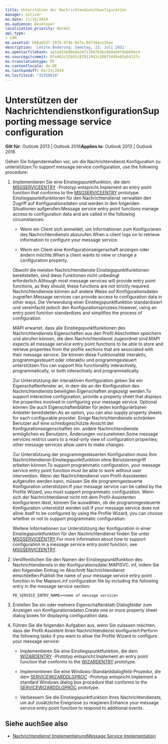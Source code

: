 ```yaml
---
title: Unterstützen der Nachrichtendienstkonfiguration
manager: soliver
ms.date: 11/16/2014
ms.audience: Developer
localization_priority: Normal
api_type:
- COM
ms.assetid: bb6ab537-2876-474b-be7a-84734ace2bae
description: 'Letzte Änderung: Samstag, 23. Juli 2011'
ms.openlocfilehash: aa1a433e90eda24f1199783bc604e047deb03ecd
ms.sourcegitcommit: 8fe462c32b91c87911942c188f3445e85a54137c
ms.translationtype: MT
ms.contentlocale: de-DE
ms.lasthandoff: 04/23/2019
ms.locfileid: "32350610"
---
```

# <a name="supporting-message-service-configuration"></a><span data-ttu-id="2df9f-103">Unterstützen der Nachrichtendienstkonfiguration</span><span class="sxs-lookup"><span data-stu-id="2df9f-103">Supporting message service configuration</span></span>
  
<span data-ttu-id="2df9f-104">**Gilt für**: Outlook 2013 | Outlook 2016</span><span class="sxs-lookup"><span data-stu-id="2df9f-104">**Applies to**: Outlook 2013 | Outlook 2016</span></span> 
  
<span data-ttu-id="2df9f-105">Gehen Sie folgendermaßen vor, um die Nachrichtendienst Konfiguration zu unterstützen:</span><span class="sxs-lookup"><span data-stu-id="2df9f-105">To support message service configuration, use the following procedure:</span></span>
  
1. <span data-ttu-id="2df9f-106">Implementieren Sie eine Einstiegspunktfunktion, die dem [MSGSERVICEENTRY](msgserviceentry.md) -Prototyp entspricht.</span><span class="sxs-lookup"><span data-stu-id="2df9f-106">Implement an entry point function that conforms to the [MSGSERVICEENTRY](msgserviceentry.md) prototype.</span></span> <span data-ttu-id="2df9f-107">Einstiegspunktfunktionen für den Nachrichtendienst verwalten den Zugriff auf Konfigurationsdaten und werden in den folgenden Situationen aufgerufen:</span><span class="sxs-lookup"><span data-stu-id="2df9f-107">Message service entry point functions manage access to configuration data and are called in the following circumstances:</span></span> 
    
   - <span data-ttu-id="2df9f-108">Wenn ein Client sich anmeldet, um Informationen zum Konfigurieren des Nachrichtendiensts abzurufen.</span><span class="sxs-lookup"><span data-stu-id="2df9f-108">When a client logs on to retrieve information to configure your message service.</span></span>
    
   - <span data-ttu-id="2df9f-109">Wenn ein Client eine Konfigurationseigenschaft anzeigen oder ändern möchte.</span><span class="sxs-lookup"><span data-stu-id="2df9f-109">When a client wants to view or change a configuration property.</span></span> 
    
   <span data-ttu-id="2df9f-110">Obwohl die meisten Nachrichtendienste Einstiegspunktfunktionen bereitstellen, sind diese Funktionen nicht unbedingt erforderlich.</span><span class="sxs-lookup"><span data-stu-id="2df9f-110">Although most message services will provide entry point functions, as they should, these functions are not strictly required.</span></span> <span data-ttu-id="2df9f-111">Nachrichtendienste können auf andere Weise auf Konfigurationsdaten zugreifen.</span><span class="sxs-lookup"><span data-stu-id="2df9f-111">Message services can provide access to configuration data in other ways.</span></span> <span data-ttu-id="2df9f-112">Die Verwendung einer Einstiegspunktfunktion standardisiert und vereinfacht jedoch den Konfigurationsprozess.</span><span class="sxs-lookup"><span data-stu-id="2df9f-112">However, using an entry point function standardizes and simplifies the process of configuration.</span></span>
    
   <span data-ttu-id="2df9f-113">MAPI erwartet, dass alle Einstiegspunktfunktionen des Nachrichtendiensts Eigenschaften aus den Profil Abschnitten speichern und abrufen können, die dem Nachrichtendienst zugeordnet sind.</span><span class="sxs-lookup"><span data-stu-id="2df9f-113">MAPI expects all message service entry point functions to be able to store and retrieve properties from the profile sections that are associated with their message service.</span></span> <span data-ttu-id="2df9f-114">Sie können diese Funktionalität interaktiv, programmgesteuert oder interaktiv und programmgesteuert unterstützen.</span><span class="sxs-lookup"><span data-stu-id="2df9f-114">You can support this functionality interactively, programmatically, or both interactively and programmatically.</span></span>
    
   <span data-ttu-id="2df9f-115">Zur Unterstützung der interaktiven Konfiguration geben Sie ein Eigenschaftenfenster an, in dem die an der Konfiguration des Nachrichtendiensts beteiligten Eigenschaften angezeigt werden.</span><span class="sxs-lookup"><span data-stu-id="2df9f-115">To support interactive configuration, provide a property sheet that displays the properties involved in configuring your message service.</span></span> <span data-ttu-id="2df9f-116">Optional können Sie auch Eigenschaftenblätter für jeden konfigurierbaren Anbieter bereitstellen.</span><span class="sxs-lookup"><span data-stu-id="2df9f-116">As an option, you can also supply property sheets for each configurable provider.</span></span> <span data-ttu-id="2df9f-117">Einige Nachrichtendienste schränken Benutzer auf eine schreibgeschützte Ansicht der Konfigurationseigenschaften ein. andere Nachrichtendienste ermöglichen es Benutzern, Änderungen vorzunehmen.</span><span class="sxs-lookup"><span data-stu-id="2df9f-117">Some message services restrict users to a read-only view of configuration properties; other message services allow users to make changes.</span></span>
    
   <span data-ttu-id="2df9f-118">Zur Unterstützung der programmgesteuerten Konfiguration muss Ihre Nachrichtendienst-Einstiegspunktfunktion ohne Benutzereingriff arbeiten können.</span><span class="sxs-lookup"><span data-stu-id="2df9f-118">To support programmatic configuration, your message service entry point function must be able to work without user intervention.</span></span> <span data-ttu-id="2df9f-119">Wenn der Nachrichtendienst vom Profil-Assistenten aufgerufen werden kann, müssen Sie die programmgesteuerte Konfiguration unterstützen.</span><span class="sxs-lookup"><span data-stu-id="2df9f-119">If your message service can be called by the Profile Wizard, you must support programmatic configuration.</span></span> <span data-ttu-id="2df9f-120">Wenn sich der Nachrichtendienst nicht mit dem Profil-Assistenten konfigurieren lässt, können Sie auswählen, ob die programmgesteuerte Konfiguration unterstützt werden soll.</span><span class="sxs-lookup"><span data-stu-id="2df9f-120">If your message service does not allow itself to be configured by using the Profile Wizard, you can choose whether or not to support programmatic configuration.</span></span>
    
   <span data-ttu-id="2df9f-121">Weitere Informationen zur Unterstützung der Konfiguration in einer Einstiegspunktfunktion für den Nachrichtendienst finden Sie unter [MSGSERVICEENTRY](msgserviceentry.md).</span><span class="sxs-lookup"><span data-stu-id="2df9f-121">For more information about how to support configuration in a message service entry point function, see [MSGSERVICEENTRY](msgserviceentry.md).</span></span>
    
2. <span data-ttu-id="2df9f-122">Veröffentlichen Sie den Namen der Einstiegspunktfunktion des Nachrichtendiensts in der Konfigurationsdatei MAPISVC. inf, indem Sie den folgenden Eintrag im Abschnitt Nachrichtendienst einschließen:</span><span class="sxs-lookup"><span data-stu-id="2df9f-122">Publish the name of your message service entry point function in the Mapisvc.inf configuration file by including the following entry in the message service section:</span></span>
    
   `PR_SERVICE_ENTRY_NAME=<name of message service>`
    
3. <span data-ttu-id="2df9f-123">Erstellen Sie ein oder mehrere Eigenschaftenblatt-Dialogfelder zum Anzeigen von Konfigurationsdaten.</span><span class="sxs-lookup"><span data-stu-id="2df9f-123">Create one or more property sheet dialog boxes for displaying configuration data.</span></span>
    
4. <span data-ttu-id="2df9f-124">Führen Sie die folgenden Aufgaben aus, wenn Sie zulassen möchten, dass der Profil-Assistent Ihren Nachrichtendienst konfiguriert:</span><span class="sxs-lookup"><span data-stu-id="2df9f-124">Perform the following tasks if you want to allow the Profile Wizard to configure your message service:</span></span>
    
   - <span data-ttu-id="2df9f-125">Implementieren Sie eine Einstiegspunktfunktion, die dem [WIZARDENTRY](wizardentry.md) -Prototyp entspricht.</span><span class="sxs-lookup"><span data-stu-id="2df9f-125">Implement an entry point function that conforms to the [WIZARDENTRY](wizardentry.md) prototype.</span></span> 
    
   - <span data-ttu-id="2df9f-126">Implementieren Sie eine Windows-Standarddialogfeld-Prozedur, die dem [SERVICEWIZARDDLGPROC](servicewizarddlgproc.md) -Prototyp entspricht.</span><span class="sxs-lookup"><span data-stu-id="2df9f-126">Implement a standard Windows dialog box procedure that conforms to the [SERVICEWIZARDDLGPROC](servicewizarddlgproc.md) prototype.</span></span> 
    
   - <span data-ttu-id="2df9f-127">Verbessern Sie die Einstiegspunktfunktion Ihres Nachrichtendiensts, um auf zusätzliche Ereignisse zu reagieren.</span><span class="sxs-lookup"><span data-stu-id="2df9f-127">Enhance your message service entry point function to respond to additional events.</span></span>
    
## <a name="see-also"></a><span data-ttu-id="2df9f-128">Siehe auch</span><span class="sxs-lookup"><span data-stu-id="2df9f-128">See also</span></span>

- [<span data-ttu-id="2df9f-129">Nachrichtendienst Implementierung</span><span class="sxs-lookup"><span data-stu-id="2df9f-129">Message Service Implementation</span></span>](message-service-implementation.md)

